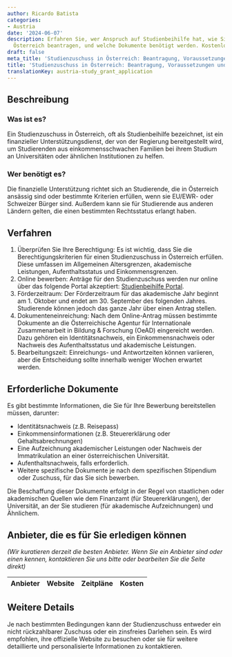 ```yaml
---
author: Ricardo Batista
categories:
- Austria
date: '2024-06-07'
description: Erfahren Sie, wer Anspruch auf Studienbeihilfe hat, wie Sie diese in
  Österreich beantragen, und welche Dokumente benötigt werden. Kostenlose Hilfe verfügbar.
draft: false
meta_title: 'Studienzuschuss in Österreich: Beantragung, Voraussetzungen und Ablauf'
title: 'Studienzuschuss in Österreich: Beantragung, Voraussetzungen und Ablauf'
translationKey: austria-study_grant_application
---
```



## Beschreibung
### Was ist es?
Ein Studienzuschuss in Österreich, oft als Studienbeihilfe bezeichnet, ist ein finanzieller Unterstützungsdienst, der von der Regierung bereitgestellt wird, um Studierenden aus einkommensschwachen Familien bei ihrem Studium an Universitäten oder ähnlichen Institutionen zu helfen.

### Wer benötigt es?
Die finanzielle Unterstützung richtet sich an Studierende, die in Österreich ansässig sind oder bestimmte Kriterien erfüllen, wenn sie EU/EWR- oder Schweizer Bürger sind. Außerdem kann sie für Studierende aus anderen Ländern gelten, die einen bestimmten Rechtsstatus erlangt haben.

## Verfahren
1. Überprüfen Sie Ihre Berechtigung: Es ist wichtig, dass Sie die Berechtigungskriterien für einen Studienzuschuss in Österreich erfüllen. Diese umfassen im Allgemeinen Altersgrenzen, akademische Leistungen, Aufenthaltsstatus und Einkommensgrenzen.
2. Online bewerben: Anträge für den Studienzuschuss werden nur online über das folgende Portal akzeptiert: [Studienbeihilfe Portal](https://www.stipendium.at/).
3. Förderzeitraum: Der Förderzeitraum für das akademische Jahr beginnt am 1. Oktober und endet am 30. September des folgenden Jahres. Studierende können jedoch das ganze Jahr über einen Antrag stellen.
4. Dokumenteneinreichung: Nach dem Online-Antrag müssen bestimmte Dokumente an die Österreichische Agentur für Internationale Zusammenarbeit in Bildung & Forschung (OeAD) eingereicht werden. Dazu gehören ein Identitätsnachweis, ein Einkommensnachweis oder Nachweis des Aufenthaltsstatus und akademische Leistungen.
5. Bearbeitungszeit: Einreichungs- und Antwortzeiten können variieren, aber die Entscheidung sollte innerhalb weniger Wochen erwartet werden.

## Erforderliche Dokumente
Es gibt bestimmte Informationen, die Sie für Ihre Bewerbung bereitstellen müssen, darunter:
- Identitätsnachweis (z.B. Reisepass)
- Einkommensinformationen (z.B. Steuererklärung oder Gehaltsabrechnungen)
- Eine Aufzeichnung akademischer Leistungen oder Nachweis der Immatrikulation an einer österreichischen Universität.
- Aufenthaltsnachweis, falls erforderlich.
- Weitere spezifische Dokumente je nach dem spezifischen Stipendium oder Zuschuss, für das Sie sich bewerben.

Die Beschaffung dieser Dokumente erfolgt in der Regel von staatlichen oder akademischen Quellen wie dem Finanzamt (für Steuererklärungen), der Universität, an der Sie studieren (für akademische Aufzeichnungen) und Ähnlichem.

## Anbieter, die es für Sie erledigen können
_(Wir kuratieren derzeit die besten Anbieter. Wenn Sie ein Anbieter sind oder einen kennen, kontaktieren Sie uns bitte oder bearbeiten Sie die Seite direkt)_

| Anbieter | Website | Zeitpläne | Kosten |
| --------------- | --------------- | :-------------: | :-------------: |

## Weitere Details
Je nach bestimmten Bedingungen kann der Studienzuschuss entweder ein nicht rückzahlbarer Zuschuss oder ein zinsfreies Darlehen sein. Es wird empfohlen, ihre offizielle Website zu besuchen oder sie für weitere detaillierte und personalisierte Informationen zu kontaktieren.